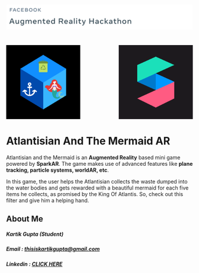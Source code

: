 <img src="https://github.com/thisiskartikgupta/Atlantisian-And-The-Mermaid/blob/master/readme_files/full_width.png"></img>
#
<img src="https://github.com/thisiskartikgupta/Atlantisian-And-The-Mermaid/blob/master/readme_files/Untitled design (1).png" height=200 width= 200></img>
<img src="https://github.com/thisiskartikgupta/Atlantisian-And-The-Mermaid/blob/master/readme_files/Spark-AR-Player-for-PC-Windows-10-6432-bit-2019-Latest-Version.png" height=200 width= 200 align="right"></img>
# Atlantisian And The Mermaid AR

 Atlantisian and the Mermaid is an __Augmented Reality__ based mini game powered by __SparkAR__. The game makes use of advanced features like __plane tracking, particle systems, worldAR, etc__.
 
In this game, the user helps the Atlantisian collects the waste dumped into the water bodies and gets rewarded with a beautiful mermaid for each five items he collects, as promised by the King Of Atlantis. So, check out this filter and give him a helping hand.
## About Me
 ##### __Kartik Gupta__ (Student)
 ##### __Email__    : thisiskartikgupta@gmail.com
 #####  __Linkedin__ : <a href="https://www.linkedin.com/in/thisiskartikgupta"> CLICK HERE </a>
 
 

